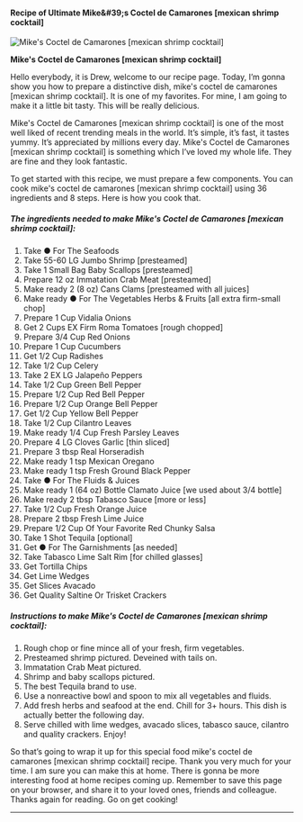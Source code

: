             

#### Recipe of Ultimate Mike&amp;#39;s Coctel de Camarones \[mexican shrimp cocktail\]

![Mike's Coctel de Camarones [mexican shrimp cocktail]](https://img-global.cpcdn.com/recipes/e47f55390637f9c1/751x532cq70/mikes-coctel-de-camarones-mexican-shrimp-cocktail-recipe-main-photo.jpg)

**Mike's Coctel de Camarones \[mexican shrimp cocktail\]**

Hello everybody, it is Drew, welcome to our recipe page. Today, I’m gonna show you how to prepare a distinctive dish, mike's coctel de camarones \[mexican shrimp cocktail\]. It is one of my favorites. For mine, I am going to make it a little bit tasty. This will be really delicious.

Mike's Coctel de Camarones \[mexican shrimp cocktail\] is one of the most well liked of recent trending meals in the world. It’s simple, it’s fast, it tastes yummy. It’s appreciated by millions every day. Mike's Coctel de Camarones \[mexican shrimp cocktail\] is something which I’ve loved my whole life. They are fine and they look fantastic.

To get started with this recipe, we must prepare a few components. You can cook mike's coctel de camarones \[mexican shrimp cocktail\] using 36 ingredients and 8 steps. Here is how you cook that.

##### The ingredients needed to make Mike's Coctel de Camarones \[mexican shrimp cocktail\]:

1.  Take ● For The Seafoods
2.  Take 55-60 LG Jumbo Shrimp \[presteamed\]
3.  Take 1 Small Bag Baby Scallops \[presteamed\]
4.  Prepare 12 oz Immatation Crab Meat \[presteamed\]
5.  Make ready 2 (8 oz) Cans Clams \[presteamed with all juices\]
6.  Make ready ● For The Vegetables Herbs & Fruits \[all extra firm-small chop\]
7.  Prepare 1 Cup Vidalia Onions
8.  Get 2 Cups EX Firm Roma Tomatoes \[rough chopped\]
9.  Prepare 3/4 Cup Red Onions
10.  Prepare 1 Cup Cucumbers
11.  Get 1/2 Cup Radishes
12.  Take 1/2 Cup Celery
13.  Take 2 EX LG Jalapeño Peppers
14.  Take 1/2 Cup Green Bell Pepper
15.  Prepare 1/2 Cup Red Bell Pepper
16.  Prepare 1/2 Cup Orange Bell Pepper
17.  Get 1/2 Cup Yellow Bell Pepper
18.  Take 1/2 Cup Cilantro Leaves
19.  Make ready 1/4 Cup Fresh Parsley Leaves
20.  Prepare 4 LG Cloves Garlic \[thin sliced\]
21.  Prepare 3 tbsp Real Horseradish
22.  Make ready 1 tsp Mexican Oregano
23.  Make ready 1 tsp Fresh Ground Black Pepper
24.  Take ● For The Fluids & Juices
25.  Make ready 1 (64 oz) Bottle Clamato Juice \[we used about 3/4 bottle\]
26.  Make ready 2 tbsp Tabasco Sauce \[more or less\]
27.  Take 1/2 Cup Fresh Orange Juice
28.  Prepare 2 tbsp Fresh Lime Juice
29.  Prepare 1/2 Cup Of Your Favorite Red Chunky Salsa
30.  Take 1 Shot Tequila \[optional\]
31.  Get ● For The Garnishments \[as needed\]
32.  Take Tabasco Lime Salt Rim \[for chilled glasses\]
33.  Get Tortilla Chips
34.  Get Lime Wedges
35.  Get Slices Avacado
36.  Get Quality Saltine Or Trisket Crackers

##### Instructions to make Mike's Coctel de Camarones \[mexican shrimp cocktail\]:

1.  Rough chop or fine mince all of your fresh, firm vegetables.
2.  Presteamed shrimp pictured. Deveined with tails on.
3.  Immatation Crab Meat pictured.
4.  Shrimp and baby scallops pictured.
5.  The best Tequila brand to use.
6.  Use a nonreactive bowl and spoon to mix all vegetables and fluids.
7.  Add fresh herbs and seafood at the end. Chill for 3+ hours. This dish is actually better the following day.
8.  Serve chilled with lime wedges, avacado slices, tabasco sauce, cilantro and quality crackers. Enjoy!

So that’s going to wrap it up for this special food mike's coctel de camarones \[mexican shrimp cocktail\] recipe. Thank you very much for your time. I am sure you can make this at home. There is gonna be more interesting food at home recipes coming up. Remember to save this page on your browser, and share it to your loved ones, friends and colleague. Thanks again for reading. Go on get cooking!

* * *